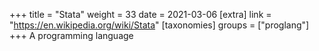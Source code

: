 +++
title = "Stata"
weight = 33
date = 2021-03-06
[extra]
link = "https://en.wikipedia.org/wiki/Stata"
[taxonomies]
groups = ["proglang"]
+++
A programming language

